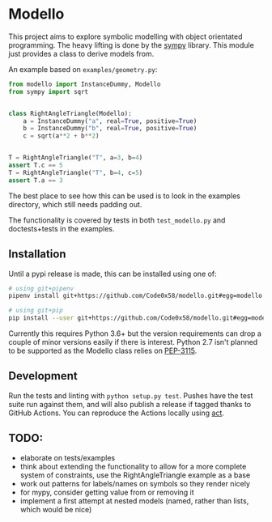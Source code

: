 # Modello
This project aims to explore symbolic modelling with object orientated programming. The heavy lifting is done by the [sympy](https://www.sympy.org/en/index.html) library. This module just provides a class to derive models from.

An example based on `examples/geometry.py`:
```python
from modello import InstanceDummy, Modello
from sympy import sqrt


class RightAngleTriangle(Modello):
    a = InstanceDummy("a", real=True, positive=True)
    b = InstanceDummy("b", real=True, positive=True)
    c = sqrt(a**2 + b**2)


T = RightAngleTriangle("T", a=3, b=4)
assert T.c == 5
T = RightAngleTriangle("T", b=4, c=5)
assert T.a == 3
```

The best place to see how this can be used is to look in the examples directory, which still needs padding out.

The functionality is covered by tests in both `test_modello.py` and doctests+tests in the examples.


## Installation
Until a pypi release is made, this can be installed using one of:
```sh
# using git+pipenv
pipenv install git+https://github.com/Code0x58/modello.git#egg=modello

# using git+pip
pip install --user git+https://github.com/Code0x58/modello.git#egg=modello
```

Currently this requires Python 3.6+ but the version requirements can drop a couple of minor versions easily if there is interest. Python 2.7 isn't planned to be supported as the Modello class relies on [PEP-3115](https://www.python.org/dev/peps/pep-3115/).


## Development
Run the tests and linting with `python setup.py test`. Pushes have the test suite run against them, and will also publish a release if tagged thanks to GitHub Actions. You can reproduce the Actions locally using [act](https://github.com/nektos/act).

## TODO:
 * elaborate on tests/examples
 * think about extending the functionality to allow for a more complete system of constraints, use the RightAngleTriangle example as a base
 * work out patterns for labels/names on symbols so they render nicely
 * for mypy, consider getting value from or removing it
 * implement a first attempt at nested models (named, rather than lists, which would be nice)
